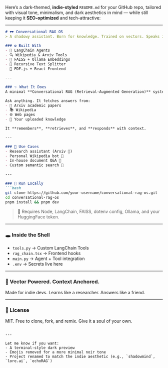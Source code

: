 Here’s a dark-themed, **indie-styled** `README.md` for your GitHub repo, tailored with visual tone, minimalism, and dark aesthetics in mind — while still keeping it **SEO-optimized** and tech-attractive:

---

````markdown
# 🕶️ Conversational RAG OS  
> A shadowy assistant. Born for knowledge. Trained on vectors. Speaks in context. 🌌

### ⚙️ Built With
- 🧠 LangChain Agents
- 🔍 Wikipedia & Arxiv Tools
- 🧭 FAISS + Ollama Embeddings
- 📜 Recursive Text Splitter
- 🧩 PDF.js + React Frontend

---

### ✨ What It Does
A minimal **Conversational RAG (Retrieval-Augmented Generation)** system.

Ask anything. It fetches answers from:
- 🧾 Arxiv academic papers
- 📚 Wikipedia
- 🌐 Web pages
- 🧠 Your uploaded knowledge

It **remembers**, **retrieves**, and **responds** with context.

---

### 🔮 Use Cases
- Research assistant (Arxiv 📄)
- Personal Wikipedia bot 📘
- In-house document Q&A 🤖
- Custom semantic search 🔎

---

### 🚀 Run Locally
```bash
git clone https://github.com/your-username/conversational-rag-os.git
cd conversational-rag-os
pnpm install && pnpm dev
````

> 🧪 Requires Node, LangChain, FAISS, dotenv config, Ollama, and your HuggingFace token.

---

### 🕳️ Inside the Shell

* `tools.py` → Custom LangChain Tools
* `rag_chain.tsx` → Frontend hooks
* `main.py` → Agent + Tool integration
* `.env` → Secrets live here

---

### 🧠 Vector Powered. Context Anchored.

Made for indie devs. Learns like a researcher. Answers like a friend.

---

### 📎 License

MIT. Free to clone, fork, and remix. Give it a soul of your own.

```

---

Let me know if you want:
- A terminal-style dark preview
- Emojis removed for a more minimal noir tone
- Project renamed to match the indie aesthetic (e.g., `shadowmind`, `lore.ai`, `echoRAG`)  
```


